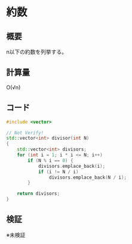 # 約数
## 概要
n以下の約数を列挙する。

## 計算量
O(√n)

## コード
```cpp
#include <vector>

// Not Verify!
std::vector<int> divisor(int N)
{
    std::vector<int> divisors;
    for (int i = 1; i * i <= N; i++)
        if (N % i == 0) {
            divisors.emplace_back(i);
            if (i != N / i)
                divisors.emplace_back(N / i);
        }

    return divisors;
}
```

## 検証
※未検証